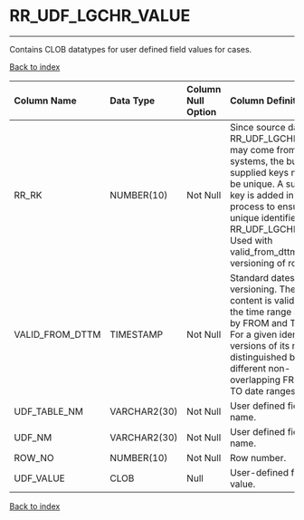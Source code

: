 # RR_UDF_LGCHR_VALUE

---

Contains CLOB datatypes for user defined field values for cases.

[Back to index](./index.md)

| Column Name     | Data Type    | Column Null Option   | Column Definition                                                                                                                                                                                                                                                          |
|:----------------|:-------------|:---------------------|:---------------------------------------------------------------------------------------------------------------------------------------------------------------------------------------------------------------------------------------------------------------------------|
| RR_RK           | NUMBER(10)   | Not Null             | Since source data for RR_UDF_LGCHR_VALUE may come from multiple systems, the business supplied keys may not be unique. A surrogate key is added in the ETL process to ensure a unique identifier for RR_UDF_LGCHR_VALUE. Used with valid_from_dttm for versioning of rows. |
| VALID_FROM_DTTM | TIMESTAMP    | Not Null             | Standard dates used for versioning. The row content is valid within the time range specified by FROM and TO dates. For a given identifier, versions of its rows are distinguished by different non-overlapping FROM and TO date ranges.                                    |
| UDF_TABLE_NM    | VARCHAR2(30) | Not Null             | User defined field table name.                                                                                                                                                                                                                                             |
| UDF_NM          | VARCHAR2(30) | Not Null             | User defined field name.                                                                                                                                                                                                                                                   |
| ROW_NO          | NUMBER(10)   | Not Null             | Row number.                                                                                                                                                                                                                                                                |
| UDF_VALUE       | CLOB         | Null                 | User-defined field value.                                                                                                                                                                                                                                                  |

[Back to index](./index.md)